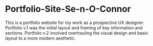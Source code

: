 # Portfolio-Site-Se-n-O-Connor
This is a portfolio website for my work as a prospective UX designer. 
Portfolio v.1 was the initial layout and framing of key information and sections.
Portfolio v.2 involved overhauling the visual design and basic layout to a more modern aesthetic.
